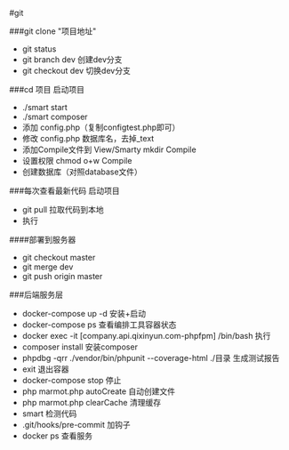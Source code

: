 #git

###git clone "项目地址"

* git status 
* git branch dev 创建dev分支
* git checkout dev  切换dev分支

###cd 项目  启动项目

* ./smart start  
* ./smart composer 
* 添加 config.php（复制configtest.php即可）
* 修改 config.php 数据库名，去掉_text
* 添加Compile文件到 View/Smarty   mkdir Compile
* 设置权限 chmod  o+w Compile 
* 创建数据库（对照database文件）

###每次查看最新代码  启动项目  

* git pull 拉取代码到本地  
* 执行

####部署到服务器

* git checkout master
* git merge dev
* git push origin master 

###后端服务层

* docker-compose up -d  安装+启动
* docker-compose ps  查看编排工具容器状态
* docker exec -it [company.api.qixinyun.com-phpfpm] /bin/bash  执行
* composer install  安装composer
* phpdbg -qrr ./vendor/bin/phpunit --coverage-html ./目录  生成测试报告
* exit  退出容器
* docker-compose stop  停止
* php marmot.php autoCreate 自动创建文件
* php marmot.php clearCache 清理缓存
* smart 检测代码
* .git/hooks/pre-commit 加钩子
* docker ps  查看服务




